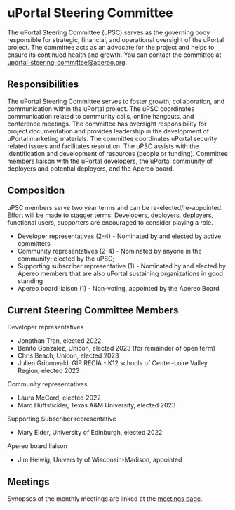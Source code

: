 # uPortal Steering Committee

The uPortal Steering Committee (uPSC) serves as the governing body responsible for strategic, financial, and operational oversight of the uPortal project.  The committee acts as an advocate for the project and helps to ensure its continued health and growth. You can contact the committee at uportal-steering-committee@apereo.org.

## Responsibilities
The uPortal Steering Committee serves to foster growth, collaboration, and communication within the uPortal project. The uPSC coordinates communication related to community calls, online hangouts, and conference meetings. The committee has oversight responsibility for project documentation and provides leadership in the development of uPortal marketing materials. The committee coordinates uPortal security related issues and facilitates resolution. The uPSC assists with the identification and development of resources (people or funding). Committee members liaison with the uPortal developers, the uPortal community of deployers and potential deployers, and the Apereo board.

## Composition
uPSC members serve two year terms and can be re-elected/re-appointed. Effort will be made to stagger terms. Developers, deployers, deployers, functional users, supporters are encouraged to consider playing a role. 

* Developer representatives (2-4) - Nominated by and elected by active committers
* Community representatives (2-4) - Nominated by anyone in the community; elected by the uPSC; 
* Supporting subscriber representative (1) - Nominated by and elected by Apereo members that are also uPortal sustaining organizations in good standing
* Apereo board liaison (1) - Non-voting, appointed by the Apereo Board

## Current Steering Committee Members

Developer representatives

* Jonathan Tran, elected 2022
* Benito Gonzalez, Unicon, elected 2023 (for remainder of open term)
* Chris Beach, Unicon, elected 2023
* Julien Gribonvald, GIP RECIA - K12 schools of Center-Loire Valley Region, elected 2023

Community representatives 

* Laura McCord, elected 2022
* Marc Huffstickler, Texas A&M University, elected 2023

Supporting Subscriber representative

* Mary Elder, University of Edinburgh, elected 2022

Apereo board liaison

* Jim Helwig, University of Wisconsin-Madison, appointed

## Meetings
Synopses of the monthly meetings are linked at the [meetings page](./meetings).
